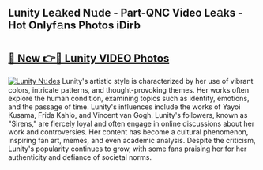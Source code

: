## Lunity Le𝚊ked N𝚞de - Part-QNC Video Le𝚊ks - Hot Onlyf𝚊ns Photos iDirb

# <h2><a href="http://ab26949.deff.icu/?id=Lunity">🔗 New 👉🔴 Lunity VIDEO Photos</a></h2>

[![Lunity N𝚞des](https://i.imgur.com/rIISA9y.gif)](http://ab26949.deff.icu/?id=Lunity)
Lunity's artistic style is characterized by her use of vibrant colors, intricate patterns, and thought-provoking themes. Her works often explore the human condition, examining topics such as identity, emotions, and the passage of time. Lunity's influences include the works of Yayoi Kusama, Frida Kahlo, and Vincent van Gogh. Lunity's followers, known as "Sirens," are fiercely loyal and often engage in online discussions about her work and controversies. Her content has become a cultural phenomenon, inspiring fan art, memes, and even academic analysis. Despite the criticism, Lunity's popularity continues to grow, with some fans praising her for her authenticity and defiance of societal norms.
